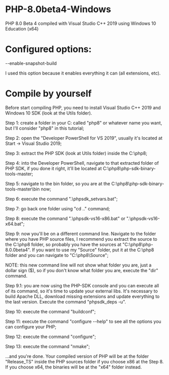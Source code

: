 # PHP-8.0beta4-Windows
PHP 8.0 Beta 4 compiled with Visual Studio C++ 2019 using Windows 10 Education (x64)

# Configured options:
--enable-snapshot-build

I used this option because it enables everything it can (all extensions, etc).

# Compile by yourself
Before start compiling PHP, you need to install Visual Studio C++ 2019 and Windows 10 SDK (look at the Utils folder).

Step 1: create a folder in your C: called "php8" or whatever name you want, but I'll consider "php8" in this tutorial;

Step 2: open the "Developer PowerShell for VS 2019", usually it's located at Start -> Visual Studio 2019;

Step 3: extract the PHP SDK (look at Utils folder) inside the C:\php8;

Step 4: into the Developer PowerShell, navigate to that extracted folder of PHP SDK, if you done it right, it'll be located at C:\php8\php-sdk-binary-tools-master;

Step 5: navigate to the bin folder, so you are at the C:\php8\php-sdk-binary-tools-master\bin now;

Step 6: execute the command ".\phpsdk_setvars.bat";

Step 7: go back one folder using "cd .." command;

Step 8: execute the command ".\phpsdk-vs16-x86.bat" or ".\phpsdk-vs16-x64.bat";

Step 9: now you'll be on a different command line. Navigate to the folder where you have PHP source files, I recommend you extract the source to the C:\php8 folder, so probably you have the sources at "C:\php8\php-8.0.0beta4". If you want to use my "Source" folder, put it at the C:\php8 folder and you can navigate to "C:\php8\Source";

NOTE: this new command line will not show what folder you are, just a dollar sign ($), so if you don't know what folder you are, execute the "dir" command.

Step 9.1: you are now using the PHP-SDK console and you can execute all of its command, so it's time to update your external libs. It's necessary to build Apache DLL, download missing extensions and update everything to the last version. Execute the command "phpsdk_deps -u".

Step 10: execute the command "buildconf";

Step 11: execute the command "configure --help" to see all the options you can configure your PHP;

Step 12: execute the command "configure";

Step 13: execute the command "nmake";

...and you're done. Your compiled version of PHP will be at the folder "Release_TS" inside the PHP sources folder if you choose x86 at the Step 8. If you choose x64, the binaries will be at the "x64" folder instead.

